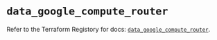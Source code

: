# `data_google_compute_router`

Refer to the Terraform Registory for docs: [`data_google_compute_router`](https://registry.terraform.io/providers/hashicorp/google/5.11.0/docs/data-sources/compute_router).
